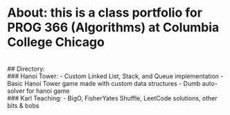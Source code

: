 # About: this is a class portfolio for PROG 366 (Algorithms) at Columbia College Chicago
<br>
## Directory:
<br>
### Hanoi Tower:
- Custom Linked List, Stack, and Queue implementation
- Basic Hanoi Tower game made with custom data structures
- Dumb auto-solver for hanoi game
<br>
### Karl Teaching: 
- BigO, FisherYates Shuffle, LeetCode solutions, other bits & bobs
<br>
